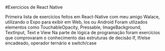 #Exercícios de React Native

Primeira lista de exercícios feitos em React-Native com meu amigo Walace, utilizando o Expo para exibir em Web, Ios ou Android
Foram utlizados elementos como TouchableOpacity, Pressable, ImageBackground, TextInput, Text e View
Na parte de lógica de programação foram exercícios que comprovaram o conhecimento das estruturas de decisão If, If/else encadeado, operador ternário e switch/case

